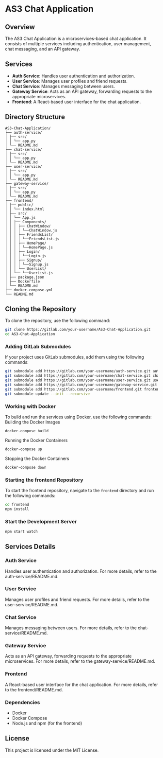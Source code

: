 # AS3 Chat Application

## Overview
The AS3 Chat Application is a microservices-based chat application. It consists of multiple services including authentication, user management, chat messaging, and an API gateway.

## Services
- **Auth Service**: Handles user authentication and authorization.
- **User Service**: Manages user profiles and friend requests.
- **Chat Service**: Manages messaging between users.
- **Gateway Service**: Acts as an API gateway, forwarding requests to the appropriate microservices.
- **Frontend**: A React-based user interface for the chat application.

## Directory Structure
```
AS3-Chat-Application/ 
├── auth-service/ 
│ ├── src/
│ │ └── app.py
│ └── README.md 
├── chat-service/
│ ├── src/
│ │ └── app.py 
│ └── README.md 
├── user-service/
│ ├── src/
│ │ └── app.py 
│ └── README.md 
├── gateway-service/
│ ├── src/
│ │ └── app.py 
│ └── README.md 
├── frontend/ 
│ ├── public/
│ │ └── index.html
│ ├── src/
│ │ └── App.js
│ │ ├── Components/
│ │ │ ├── ChatWindow/
│ │ │ │ └──ChatWindow.js
│ │ │ ├── FriendsList/
│ │ │ │ └──FriendsList.js
│ │ │ ├── HomePage/
│ │ │ │ └──HomePage.js
│ │ │ ├── Login/
│ │ │ │ └──Login.js
│ │ │ ├── Signup/
│ │ │ │ └──Signup.js
│ │ │ └── UserList/
│ │ └── └──UserList.js
│ ├── package.json
│ ├── Dockerfile
│ └── README.md 
├── docker-compose.yml 
└── README.md
```

## Cloning the Repository
To clone the repository, use the following command:
```bash
git clone https://gitlab.com/your-username/AS3-Chat-Application.git
cd AS3-Chat-Application
```

### Adding GitLab Submodules
If your project uses GitLab submodules, add them using the following commands:
```bash
git submodule add https://gitlab.com/your-username/auth-service.git auth-service
git submodule add https://gitlab.com/your-username/chat-service.git chat-service
git submodule add https://gitlab.com/your-username/user-service.git user-service
git submodule add https://gitlab.com/your-username/gateway-service.git gateway-service
git submodule add https://gitlab.com/your-username/frontend.git frontend
git submodule update --init --recursive
```

### Working with Docker
To build and run the services using Docker, use the following commands:
Building the Docker Images

```bash
docker-compose build
```

Running the Docker Containers

```bash
docker-compose up
```

Stopping the Docker Containers

```bash
docker-compose down
```

### Starting the frontend Repository
To start the frontend repository, navigate to the `frontend` directory and run the following commands:
```bash
cd frontend
npm install
```

### Start the Development Server
```bash
npm start watch
```

## Services Details

### Auth Service

Handles user authentication and authorization. For more details, refer to the auth-service/README.md.  

### User Service
Manages user profiles and friend requests. For more details, refer to the user-service/README.md.  

### Chat Service
Manages messaging between users. For more details, refer to the chat-service/README.md.  

### Gateway Service
Acts as an API gateway, forwarding requests to the appropriate microservices. For more details, refer to the gateway-service/README.md.  

### Frontend
A React-based user interface for the chat application. For more details, refer to the frontend/README.md.  

### Dependencies

- Docker
- Docker Compose
- Node.js and npm (for the frontend)

## License
This project is licensed under the MIT License.